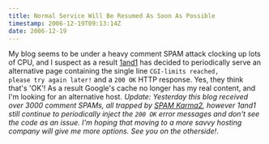 ```yaml
---
title: Normal Service Will Be Resumed As Soon As Possible
timestamp: 2006-12-19T09:13:14Z
date: 2006-12-19
---
```


My blog seems to be under a heavy comment SPAM attack clocking up lots of CPU, and I suspect as a result <a href="http://1and1.co.uk">1and1</a> has decided to periodically serve an alternative page containing the single line <code>CGI-limits reached, please try again later!</code> and a <code>200 OK</code> HTTP response. Yes, they think that's 'OK'! As a result Google's cache no longer has my real content, and I'm looking for an alternative host. <i>Update: Yesterday this blog received over 3000 comment SPAMs, all trapped by <a href="http://unknowngenius.com/blog/wordpress/spam-karma/">SPAM Karma2</a>, however 1and1 still continue to periodically inject the <code>200 OK</code> error messages and don't see the code as an issue. I'm hoping that moving to a more savvy hosting company will give me more options. See you on the otherside!</i>.